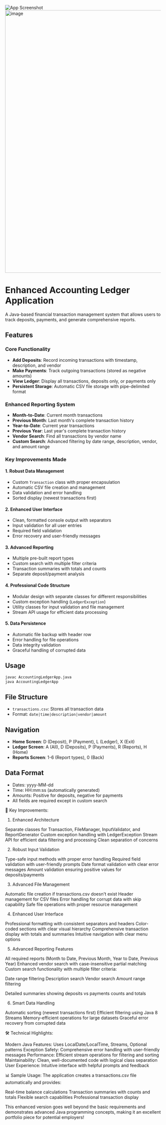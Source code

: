 ![App Screenshot](https://github.com/yourusername/yourrepo/blob/main/screenshots/screenshot.png?raw=true)
<img width="754" height="850" alt="image" src="https://github.com/user-attachments/assets/6be2ce5c-b4ed-47c8-be23-7ede6d292669" />


# Enhanced Accounting Ledger Application

A Java-based financial transaction management system that allows users to track deposits, payments, and generate comprehensive reports.

## Features

### Core Functionality
- **Add Deposits**: Record incoming transactions with timestamp, description, and vendor
- **Make Payments**: Track outgoing transactions (stored as negative amounts)
- **View Ledger**: Display all transactions, deposits only, or payments only
- **Persistent Storage**: Automatic CSV file storage with pipe-delimited format

### Enhanced Reporting System
- **Month-to-Date**: Current month transactions
- **Previous Month**: Last month's complete transaction history
- **Year-to-Date**: Current year transactions
- **Previous Year**: Last year's complete transaction history
- **Vendor Search**: Find all transactions by vendor name
- **Custom Search**: Advanced filtering by date range, description, vendor, and amount range

### Key Improvements Made

#### 1. **Robust Data Management**
- Custom `Transaction` class with proper encapsulation
- Automatic CSV file creation and management
- Data validation and error handling
- Sorted display (newest transactions first)

#### 2. **Enhanced User Interface**
- Clean, formatted console output with separators
- Input validation for all user entries
- Required field validation
- Error recovery and user-friendly messages

#### 3. **Advanced Reporting**
- Multiple pre-built report types
- Custom search with multiple filter criteria
- Transaction summaries with totals and counts
- Separate deposit/payment analysis

#### 4. **Professional Code Structure**
- Modular design with separate classes for different responsibilities
- Custom exception handling (`LedgerException`)
- Utility classes for input validation and file management
- Stream API usage for efficient data processing

#### 5. **Data Persistence**
- Automatic file backup with header row
- Error handling for file operations
- Data integrity validation
- Graceful handling of corrupted data

## Usage

```bash
javac AccountingLedgerApp.java
java AccountingLedgerApp
```

## File Structure
- `transactions.csv`: Stores all transaction data
- Format: `date|time|description|vendor|amount`

## Navigation
- **Home Screen**: D (Deposit), P (Payment), L (Ledger), X (Exit)
- **Ledger Screen**: A (All), D (Deposits), P (Payments), R (Reports), H (Home)
- **Reports Screen**: 1-6 (Report types), 0 (Back)

## Data Format
- Dates: yyyy-MM-dd
- Time: HH:mm:ss (automatically generated)
- Amounts: Positive for deposits, negative for payments
- All fields are required except in custom search


🚀 Key Improvements:
1. Enhanced Architecture

Separate classes for Transaction, FileManager, InputValidator, and ReportGenerator
Custom exception handling with LedgerException
Stream API for efficient data filtering and processing
Clean separation of concerns

2. Robust Input Validation

Type-safe input methods with proper error handling
Required field validation with user-friendly prompts
Date format validation with clear error messages
Amount validation ensuring positive values for deposits/payments

3. Advanced File Management

Automatic file creation if transactions.csv doesn't exist
Header management for CSV files
Error handling for corrupt data with skip capability
Safe file operations with proper resource management

4. Enhanced User Interface

Professional formatting with consistent separators and headers
Color-coded sections with clear visual hierarchy
Comprehensive transaction display with totals and summaries
Intuitive navigation with clear menu options

5. Advanced Reporting Features

All required reports (Month to Date, Previous Month, Year to Date, Previous Year)
Enhanced vendor search with case-insensitive partial matching
Custom search functionality with multiple filter criteria:

Date range filtering
Description search
Vendor search
Amount range filtering


Detailed summaries showing deposits vs payments counts and totals

6. Smart Data Handling

Automatic sorting (newest transactions first)
Efficient filtering using Java 8 Streams
Memory-efficient operations for large datasets
Graceful error recovery from corrupted data

🛠 Technical Highlights:

Modern Java Features: Uses LocalDate/LocalTime, Streams, Optional patterns
Exception Safety: Comprehensive error handling with user-friendly messages
Performance: Efficient stream operations for filtering and sorting
Maintainability: Clean, well-documented code with logical class separation
User Experience: Intuitive interface with helpful prompts and feedback

📊 Sample Usage:
The application creates a transactions.csv file automatically and provides:

Real-time balance calculations
Transaction summaries with counts and totals
Flexible search capabilities
Professional transaction display

This enhanced version goes well beyond the basic requirements and demonstrates advanced Java programming concepts, making it an excellent portfolio piece for potential employers!
